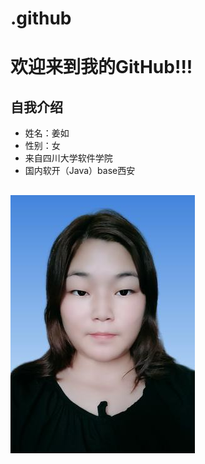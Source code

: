 # .github
# 欢迎来到我的GitHub!!!
## 自我介绍
- 姓名：姜如
- 性别：女
- 来自四川大学软件学院
- 国内软开（Java）base西安
## 
![image](./assets/一寸电子照.jpg)
